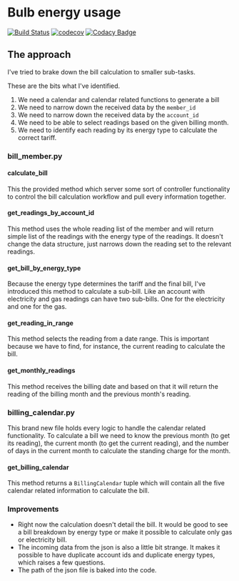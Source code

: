 # Bulb energy usage

[![Build Status](https://travis-ci.org/dev-11/bulb-energy-usage.svg?branch=master)](https://travis-ci.org/dev-11/bulb-energy-usage)
[![codecov](https://codecov.io/gh/dev-11/bulb-energy-usage/branch/master/graph/badge.svg)](https://codecov.io/gh/dev-11/bulb-energy-usage)
[![Codacy Badge](https://api.codacy.com/project/badge/Grade/6f88c1e279884955b167a9a94b6530b4)](https://www.codacy.com/manual/dev-11/bulb-energy-usage?utm_source=github.com&amp;utm_medium=referral&amp;utm_content=dev-11/bulb-energy-usage&amp;utm_campaign=Badge_Grade)

## The approach
I've tried to brake down the bill calculation to smaller sub-tasks.

These are the bits what I've identified.

1.  We need a calendar and calendar related functions to generate a bill
2.  We need to narrow down the received data by the `member_id`
3.  We need to narrow down the received data by the `account_id`
4.  We need to be able to select readings based on the given billing month.
5.  We need to identify each reading by its energy type to calculate the correct tariff.


### bill_member.py

#### calculate_bill

This the provided method which server some sort of controller functionality to control the bill calculation workflow and pull every information together. 

#### get_readings_by_account_id

This method uses the whole reading list of the member and will return simple list of the readings with the energy type of the readings. It doesn't change the data structure, just narrows down the reading set to the relevant readings. 

#### get_bill_by_energy_type

Because the energy type determines the tariff and the final bill, I've introduced this method to calculate a sub-bill. Like an account with electricity and gas readings can have two sub-bills. One for the electricity and one for the gas.

#### get_reading_in_range

This method selects the reading from a date range. This is important because we have to find, for instance, the current reading to calculate the bill.

#### get_monthly_readings

This method receives the billing date and based on that it will return the reading of the billing month and the previous month's reading.

### billing_calendar.py

This brand new file holds every logic to handle the calendar related functionality. To calculate a bill we need to know the previous month (to get its reading), the current month (to get the current reading), and the number of days in the current month to calculate the standing charge for the month. 

#### get_billing_calendar

This method returns a `BillingCalendar` tuple which will contain all the five calendar related information to calculate the bill. 

### Improvements

-  Right now the calculation doesn't detail the bill. It would be good to see a bill breakdown by energy type or make it possible to calculate only gas or electricity bill.
-  The incoming data from the json is also a little bit strange. It makes it possible to have duplicate account ids and duplicate energy types, which raises a few questions.
-  The path of the json file is baked into the code. 
 

